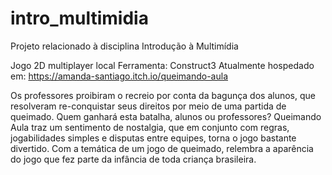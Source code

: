 # intro_multimidia
Projeto relacionado à disciplina Introdução à Multimídia

Jogo 2D multiplayer local 
Ferramenta: Construct3
Atualmente hospedado em: https://amanda-santiago.itch.io/queimando-aula

Os professores proibiram o recreio por conta da bagunça dos alunos, que resolveram re-conquistar seus direitos por meio de uma partida de queimado. Quem ganhará esta batalha, alunos ou professores?
Queimando Aula traz um sentimento de nostalgia, que em conjunto com regras, jogabilidades simples e disputas entre equipes, torna o jogo bastante divertido. Com a temática de um jogo de queimado, relembra a aparência do jogo que fez parte da infância de toda criança brasileira. 
